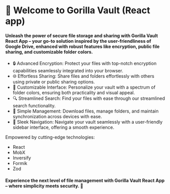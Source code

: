 # 🦍 Welcome to Gorilla Vault (React app)

#### Unleash the power of secure file storage and sharing with Gorilla Vault React App – your go-to solution inspired by the user-friendliness of Google Drive, enhanced with robust features like encryption, public file sharing, and customizable folder colors.

* 🔒 Advanced Encryption: Protect your files with top-notch encryption capabilities seamlessly integrated into your browser.
* 🌐 Effortless Sharing: Share files and folders effortlessly with others using private or public sharing options.
* 🎨 Customizable Interface: Personalize your vault with a spectrum of folder colors, ensuring both practicality and visual appeal.
* 🔍 Streamlined Search: Find your files with ease through our streamlined search functionality.
* 📂 Simple Management: Download files, manage folders, and maintain synchronization across devices with ease.
* 🔗 Sleek Navigation: Navigate your vault seamlessly with a user-friendly sidebar interface, offering a smooth experience.

Empowered by cutting-edge technologies:

* React
* MobX
* Inversify
* Formik
* Zod

#### Experience the next level of file management with Gorilla Vault React App – where simplicity meets security. 🚀
